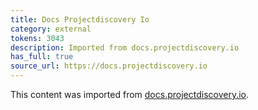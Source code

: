 ```yaml
---
title: Docs Projectdiscovery Io
category: external
tokens: 3043
description: Imported from docs.projectdiscovery.io
has_full: true
source_url: https://docs.projectdiscovery.io
---
```


This content was imported from [docs.projectdiscovery.io](https://docs.projectdiscovery.io).
